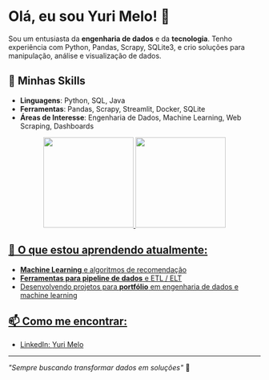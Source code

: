 # Olá, eu sou Yuri Melo! 👋

Sou um entusiasta da **engenharia de dados** e da **tecnologia**. Tenho experiência com Python, Pandas, Scrapy, SQLite3, e crio soluções para manipulação, análise e visualização de dados.

## 🚀 Minhas Skills

- **Linguagens**: Python, SQL, Java
- **Ferramentas**: Pandas, Scrapy, Streamlit, Docker, SQLite
- **Áreas de Interesse**: Engenharia de Dados, Machine Learning, Web Scraping, Dashboards

<div align="center">
  <a href="https://github.com/YuriMel0">
  <img height="180em" src="https://github-readme-stats.vercel.app/api?username=YuriMel0&show_icons=true&theme=dracula&include_all_commits=true&count_private=true"/>
  <img height="180em" src="https://github-readme-stats.vercel.app/api/top-langs/?username=YuriMel0&layout=compact&langs_count=7&theme=dracula"/>
</div>

## 🧠 O que estou aprendendo atualmente:
- **Machine Learning** e algoritmos de recomendação
- **Ferramentas para pipeline de dados** e ETL / ELT
- Desenvolvendo projetos para **portfólio** em engenharia de dados e machine learning

## 📫 Como me encontrar:
- LinkedIn: [Yuri Melo](https://www.linkedin.com/in/yuri-melo-data-eng/)

---

*"Sempre buscando transformar dados em soluções"* 🚀
